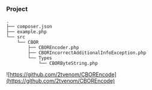 ### Project

```
.
├── composer.json
├── example.php
└── src
    └── CBOR
        ├── CBOREncoder.php
        ├── CBORIncorrectAdditionalInfoException.php
        └── Types
            └── CBORByteString.php

```

![https://github.com/2tvenom/CBOREncode](https://github.com/2tvenom/CBOREncode)
